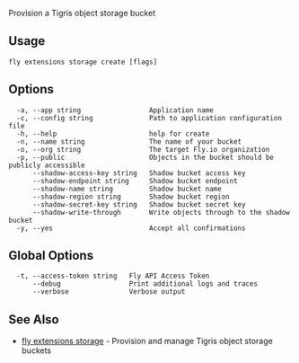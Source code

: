 Provision a Tigris object storage bucket


## Usage
~~~
fly extensions storage create [flags]
~~~

## Options

~~~
  -a, --app string                 Application name
  -c, --config string              Path to application configuration file
  -h, --help                       help for create
  -n, --name string                The name of your bucket
  -o, --org string                 The target Fly.io organization
  -p, --public                     Objects in the bucket should be publicly accessible
      --shadow-access-key string   Shadow bucket access key
      --shadow-endpoint string     Shadow bucket endpoint
      --shadow-name string         Shadow bucket name
      --shadow-region string       Shadow bucket region
      --shadow-secret-key string   Shadow bucket secret key
      --shadow-write-through       Write objects through to the shadow bucket
  -y, --yes                        Accept all confirmations
~~~

## Global Options

~~~
  -t, --access-token string   Fly API Access Token
      --debug                 Print additional logs and traces
      --verbose               Verbose output
~~~

## See Also

* [fly extensions storage](/docs/flyctl/fly-extensions-storage/)	 - Provision and manage Tigris object storage buckets

